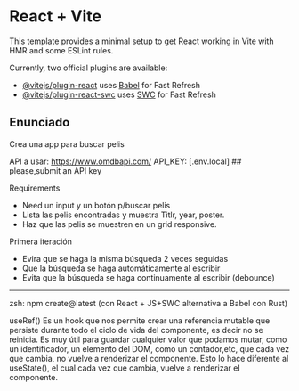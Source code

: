 # React + Vite

This template provides a minimal setup to get React working in Vite with HMR and some ESLint rules.

Currently, two official plugins are available:

- [@vitejs/plugin-react](https://github.com/vitejs/vite-plugin-react/blob/main/packages/plugin-react/README.md) uses [Babel](https://babeljs.io/) for Fast Refresh
- [@vitejs/plugin-react-swc](https://github.com/vitejs/vite-plugin-react-swc) uses [SWC](https://swc.rs/) for Fast Refresh


## Enunciado
Crea una app para buscar pelis

API a usar:
https://www.omdbapi.com/
API_KEY: [.env.local] ## please,submit an API key

Requirements
- Need un input y un botón p/buscar pelis
- Lista las pelis encontradas y muestra Titlr, year, poster.
- Haz que las pelis se muestren en un grid responsive.

Primera iteración

- Evira que se haga la misma búsqueda 2 veces seguidas
- Que la búsqueda se haga automáticamente al escribir
- Evita que la búsqueda se haga continuamente al escribir (debounce)

---------------------

zsh: npm create@latest (con React + JS+SWC alternativa a Babel con Rust)

useRef()
Es un hook que nos permite crear una referencia mutable que persiste durante todo el ciclo de vida del componente, es decir no se reinicia. Es muy útil para guardar cualquier valor que podamos mutar, como un identificador, un elemento del DOM, como un contador,etc, que cada vez que cambia, no vuelve a renderizar el componente. Esto lo hace diferente al useState(), el cual cada vez que cambia, vuelve a renderizar el componente.

